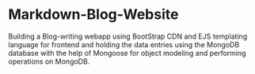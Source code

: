 # Markdown-Blog-Website
Building a Blog-writing webapp using BootStrap CDN and EJS templating language for frontend and holding the data entries using the MongoDB database with the help of Mongoose for object modeling and performing operations on MongoDB.
